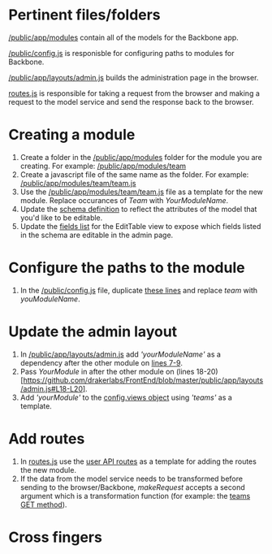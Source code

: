 Pertinent files/folders
=======================

[/public/app/modules](https://github.com/drakerlabs/FrontEnd/tree/master/public/app/modules) contain all of the models for the Backbone app.

[/public/config.js](https://github.com/drakerlabs/FrontEnd/blob/master/public/config.js) is responisble for configuring paths to modules for Backbone.

[/public/app/layouts/admin.js](https://github.com/drakerlabs/FrontEnd/blob/master/public/app/layouts/admin.js) builds the administration page in the browser.

[routes.js](https://github.com/drakerlabs/FrontEnd/blob/master/routes.js) is responsible for taking a request from the browser and making a request to the model service and send the response back to the browser.

Creating a module
=================

1. Create a folder in the [/public/app/modules](https://github.com/drakerlabs/FrontEnd/tree/master/public/app/modules) folder for the module you are creating. For example: [/public/app/modules/team](https://github.com/drakerlabs/FrontEnd/tree/master/public/app/modules/team)
2. Create a javascript file of the same name as the folder. For example: [/public/app/modules/team/team.js](https://github.com/drakerlabs/FrontEnd/blob/master/public/app/modules/team/team.js)
3. Use the [/public/app/modules/team/team.js](https://github.com/drakerlabs/FrontEnd/blob/master/public/app/modules/team/team.js) file as a template for the new module. Replace occurances of *Team* with *YourModuleName*.
4. Update the [schema definition](https://github.com/drakerlabs/FrontEnd/blob/master/public/app/modules/team/team.js#L24) to reflect the attributes of the model that you'd like to be editable.
5. Update the [fields list](https://github.com/drakerlabs/FrontEnd/blob/master/public/app/modules/team/team.js#L41) for the EditTable view to expose which fields listed in the schema are editable in the admin page.

Configure the paths to the module
=================================

1. In the [/public/config.js](https://github.com/drakerlabs/FrontEnd/blob/master/public/config.js) file, duplicate [these lines](https://github.com/drakerlabs/FrontEnd/blob/master/public/config.js#L53-L57) and replace *team* with *youModuleName*.

Update the admin layout
=======================

1. In [/public/app/layouts/admin.js](https://github.com/drakerlabs/FrontEnd/blob/master/public/app/layouts/admin.js) add *'yourModuleName'* as a dependency after the other module on [lines 7-9](https://github.com/drakerlabs/FrontEnd/blob/master/public/app/layouts/admin.js#L7-L9).
2. Pass *YourModule* in after the other module on (lines 18-20)[https://github.com/drakerlabs/FrontEnd/blob/master/public/app/layouts/admin.js#L18-L20].
3. Add *'yourModule'* to the [config.views object](https://github.com/drakerlabs/FrontEnd/blob/master/public/app/layouts/admin.js#L18-L20) using *'teams'* as a template.

Add routes
==========

1. In [routes.js](https://github.com/drakerlabs/FrontEnd/blob/master/routes.js) use the [user API routes](https://github.com/drakerlabs/FrontEnd/blob/master/routes.js#L227-L258) as a template for adding the routes the new module.
2. If the data from the model service needs to be transformed before sending to the browser/Backbone, *makeRequest* accepts a second argument which is a transformation function (for example: the [teams GET method](https://github.com/drakerlabs/FrontEnd/blob/master/routes.js#L218-L220)).

Cross fingers
=============
